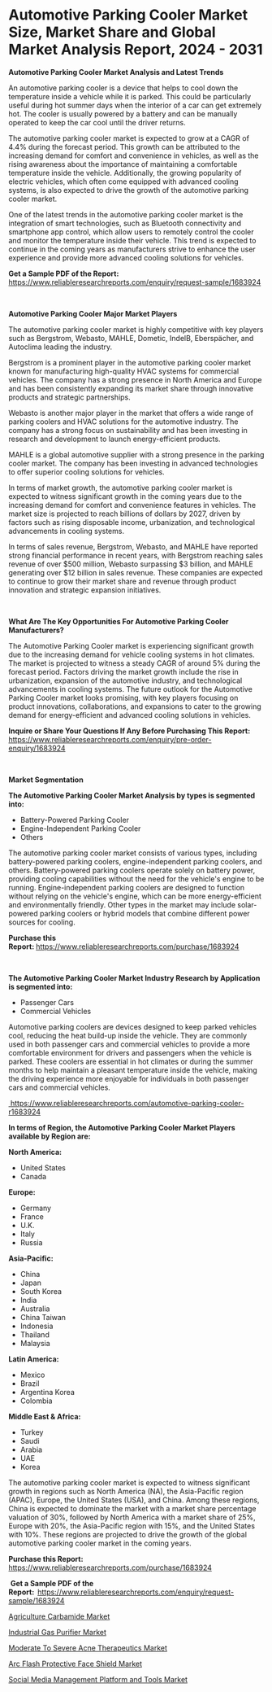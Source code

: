<p><h1>Automotive Parking Cooler Market Size, Market Share and Global Market Analysis Report, 2024 - 2031</h1></p><p><strong>Automotive Parking Cooler Market Analysis and Latest Trends</strong></p>
<p><p>An automotive parking cooler is a device that helps to cool down the temperature inside a vehicle while it is parked. This could be particularly useful during hot summer days when the interior of a car can get extremely hot. The cooler is usually powered by a battery and can be manually operated to keep the car cool until the driver returns.</p><p>The automotive parking cooler market is expected to grow at a CAGR of 4.4% during the forecast period. This growth can be attributed to the increasing demand for comfort and convenience in vehicles, as well as the rising awareness about the importance of maintaining a comfortable temperature inside the vehicle. Additionally, the growing popularity of electric vehicles, which often come equipped with advanced cooling systems, is also expected to drive the growth of the automotive parking cooler market.</p><p>One of the latest trends in the automotive parking cooler market is the integration of smart technologies, such as Bluetooth connectivity and smartphone app control, which allow users to remotely control the cooler and monitor the temperature inside their vehicle. This trend is expected to continue in the coming years as manufacturers strive to enhance the user experience and provide more advanced cooling solutions for vehicles.</p></p>
<p><strong>Get a Sample PDF of the Report:&nbsp;</strong> <a href="https://www.reliableresearchreports.com/enquiry/request-sample/1683924">https://www.reliableresearchreports.com/enquiry/request-sample/1683924</a></p>
<p>&nbsp;</p>
<p><strong>Automotive Parking Cooler Major Market Players</strong></p>
<p><p>The automotive parking cooler market is highly competitive with key players such as Bergstrom, Webasto, MAHLE, Dometic, IndelB, Eberspächer, and Autoclima leading the industry. </p><p>Bergstrom is a prominent player in the automotive parking cooler market known for manufacturing high-quality HVAC systems for commercial vehicles. The company has a strong presence in North America and Europe and has been consistently expanding its market share through innovative products and strategic partnerships. </p><p>Webasto is another major player in the market that offers a wide range of parking coolers and HVAC solutions for the automotive industry. The company has a strong focus on sustainability and has been investing in research and development to launch energy-efficient products. </p><p>MAHLE is a global automotive supplier with a strong presence in the parking cooler market. The company has been investing in advanced technologies to offer superior cooling solutions for vehicles. </p><p>In terms of market growth, the automotive parking cooler market is expected to witness significant growth in the coming years due to the increasing demand for comfort and convenience features in vehicles. The market size is projected to reach billions of dollars by 2027, driven by factors such as rising disposable income, urbanization, and technological advancements in cooling systems. </p><p>In terms of sales revenue, Bergstrom, Webasto, and MAHLE have reported strong financial performance in recent years, with Bergstrom reaching sales revenue of over $500 million, Webasto surpassing $3 billion, and MAHLE generating over $12 billion in sales revenue. These companies are expected to continue to grow their market share and revenue through product innovation and strategic expansion initiatives.</p></p>
<p>&nbsp;</p>
<p><strong>What Are The Key Opportunities For Automotive Parking Cooler Manufacturers?</strong></p>
<p><p>The Automotive Parking Cooler market is experiencing significant growth due to the increasing demand for vehicle cooling systems in hot climates. The market is projected to witness a steady CAGR of around 5% during the forecast period. Factors driving the market growth include the rise in urbanization, expansion of the automotive industry, and technological advancements in cooling systems. The future outlook for the Automotive Parking Cooler market looks promising, with key players focusing on product innovations, collaborations, and expansions to cater to the growing demand for energy-efficient and advanced cooling solutions in vehicles.</p></p>
<p><strong>Inquire or Share Your Questions If Any Before Purchasing This Report:</strong> <a href="https://www.reliableresearchreports.com/enquiry/pre-order-enquiry/1683924">https://www.reliableresearchreports.com/enquiry/pre-order-enquiry/1683924</a></p>
<p>&nbsp;</p>
<p><strong>Market Segmentation</strong></p>
<p><strong>The Automotive Parking Cooler Market Analysis by types is segmented into:</strong></p>
<p><ul><li>Battery-Powered Parking Cooler</li><li>Engine-Independent Parking Cooler</li><li>Others</li></ul></p>
<p><p>The automotive parking cooler market consists of various types, including battery-powered parking coolers, engine-independent parking coolers, and others. Battery-powered parking coolers operate solely on battery power, providing cooling capabilities without the need for the vehicle's engine to be running. Engine-independent parking coolers are designed to function without relying on the vehicle's engine, which can be more energy-efficient and environmentally friendly. Other types in the market may include solar-powered parking coolers or hybrid models that combine different power sources for cooling.</p></p>
<p><strong>Purchase this Report:&nbsp;</strong><a href="https://www.reliableresearchreports.com/purchase/1683924">https://www.reliableresearchreports.com/purchase/1683924</a></p>
<p>&nbsp;</p>
<p><strong>The Automotive Parking Cooler Market Industry Research by Application is segmented into:</strong></p>
<p><ul><li>Passenger Cars</li><li>Commercial Vehicles</li></ul></p>
<p><p>Automotive parking coolers are devices designed to keep parked vehicles cool, reducing the heat build-up inside the vehicle. They are commonly used in both passenger cars and commercial vehicles to provide a more comfortable environment for drivers and passengers when the vehicle is parked. These coolers are essential in hot climates or during the summer months to help maintain a pleasant temperature inside the vehicle, making the driving experience more enjoyable for individuals in both passenger cars and commercial vehicles.</p></p>
<p><a href="https://www.reliableresearchreports.com/automotive-parking-cooler-r1683924">&nbsp;https://www.reliableresearchreports.com/automotive-parking-cooler-r1683924</a></p>
<p><strong>In terms of Region, the Automotive Parking Cooler Market Players available by Region are:</strong></p>
<p>
    <p> <strong> North America: </strong>
        <ul>
            <li>United States</li>
            <li>Canada</li>
        </ul>
        </p> 
    <p> <strong> Europe: </strong>
        <ul>
            <li>Germany</li>
            <li>France</li>
            <li>U.K.</li>
            <li>Italy</li>
            <li>Russia</li>
        </ul>
        </p> 
    <p> <strong> Asia-Pacific: </strong>
        <ul>
            <li>China</li>
            <li>Japan</li>
            <li>South Korea</li>
            <li>India</li>
            <li>Australia</li>
            <li>China Taiwan</li>
            <li>Indonesia</li>
            <li>Thailand</li>
            <li>Malaysia</li>
        </ul>
        </p> 
    <p> <strong> Latin America: </strong>
        <ul>
            <li>Mexico</li>
            <li>Brazil</li>
            <li>Argentina Korea</li>
            <li>Colombia</li>
        </ul>
        </p> 
    <p> <strong> Middle East & Africa: </strong>
        <ul>
            <li>Turkey</li>
            <li>Saudi</li>
            <li>Arabia</li>
            <li>UAE</li>
            <li>Korea</li>
        </ul>
    </p>
    </p>
<p><p>The automotive parking cooler market is expected to witness significant growth in regions such as North America (NA), the Asia-Pacific region (APAC), Europe, the United States (USA), and China. Among these regions, China is expected to dominate the market with a market share percentage valuation of 30%, followed by North America with a market share of 25%, Europe with 20%, the Asia-Pacific region with 15%, and the United States with 10%. These regions are projected to drive the growth of the global automotive parking cooler market in the coming years.</p></p>
<p><strong>Purchase this Report: </strong><a href="https://www.reliableresearchreports.com/purchase/1683924">https://www.reliableresearchreports.com/purchase/1683924</a></p>
<p>&nbsp;<strong>Get a Sample PDF of the Report:&nbsp;&nbsp;</strong><a href="https://www.reliableresearchreports.com/enquiry/request-sample/1683924">https://www.reliableresearchreports.com/enquiry/request-sample/1683924</a></p>
<p><strong></strong></p>
<p><p><a href="https://medium.com/@rebecca.smith5467/navigating-the-global-agriculture-carbamide-market-landscape-trends-forecasts-and-impact-211b9958e5c7">Agriculture Carbamide Market</a></p><p><a href="https://medium.com/@richard.james09789/industrial-gas-purifier-market-overview-global-market-trends-and-future-prospects-from-2024-to-e23b65208ac1">Industrial Gas Purifier Market</a></p><p><a href="https://issuu.com/reportprime-2/docs/moderate-to-severe-acne-therapeutics-market-size-2">Moderate To Severe Acne Therapeutics Market</a></p><p><a href="https://github.com/qndifksd5/Market-Research-Report-List-1/blob/main/arc-flash-protective-face-shield-market.md">Arc Flash Protective Face Shield Market</a></p><p><a href="https://issuu.com/reportprime-2/docs/social-media-management-platform-and-tools-market-">Social Media Management Platform and Tools Market</a></p></p>
